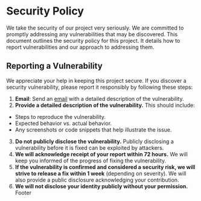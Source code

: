 # Security Policy
We take the security of our project very seriously. We are committed to promptly addressing any vulnerabilities that may be discovered.
This document outlines the security policy for this project.  It details how to report vulnerabilities and our approach to addressing them.

## Reporting a Vulnerability
We appreciate your help in keeping this project secure. If you discover a security vulnerability, please report it responsibly by following these steps:
1. **Email**: Send an [email](mailto:contact%40khojomojo.org?subject=KhojoMojo%20Vulnerability) with a detailed description of the vulnerability.
2. **Provide a detailed description of the vulnerability.** This should include:
* Steps to reproduce the vulnerability.
* Expected behavior vs. actual behavior.
* Any screenshots or code snippets that help illustrate the issue.
3. **Do not publicly disclose the vulnerability.** Publicly disclosing a vulnerability before it is fixed can be exploited by attackers.
4. **We will acknowledge receipt of your report within 72 hours.** We will keep you informed of the progress of fixing the vulnerability.
5. **If the vulnerability is confirmed and considered a security risk, we will strive to release a fix within 1 week** (depending on severity). We will also provide a public disclosure acknowledging your contribution.
6. **We will not disclose your identity publicly without your permission.**
Footer
